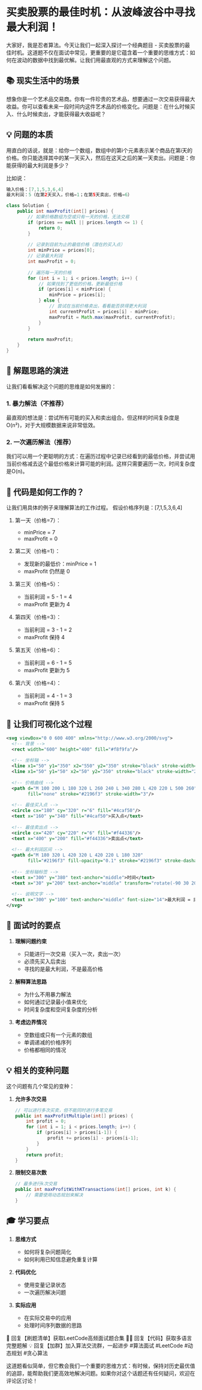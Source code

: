 # 买卖股票的最佳时机：从波峰波谷中寻找最大利润！

大家好，我是忍者算法。今天让我们一起深入探讨一个经典题目 - 买卖股票的最佳时机。这道题不仅在面试中常见，更重要的是它蕴含着一个重要的思维方式：如何在波动的数据中找到最优解。让我们用最直观的方式来理解这个问题。

## 📚 现实生活中的场景

想象你是一个艺术品交易商。你有一件珍贵的艺术品，想要通过一次交易获得最大收益。你可以查看未来一段时间内这件艺术品的价格变化。问题是：在什么时候买入、什么时候卖出，才能获得最大收益呢？

## 💡 问题的本质

用直白的话说，就是：给你一个数组，数组中的第i个元素表示某个商品在第i天的价格。你只能选择其中的某一天买入，然后在这天之后的某一天卖出。问题是：你能获得的最大利润是多少？

比如说：
```java
输入价格：[7,1,5,3,6,4]
最大利润：5（在第2天买入，价格=1；在第5天卖出，价格=6）
```



```java
class Solution {
    public int maxProfit(int[] prices) {
        // 如果价格数组为空或只有一天的价格，无法交易
        if (prices == null || prices.length <= 1) {
            return 0;
        }
        
        // 记录到目前为止的最低价格（潜在的买入点）
        int minPrice = prices[0];
        // 记录最大利润
        int maxProfit = 0;
        
        // 遍历每一天的价格
        for (int i = 1; i < prices.length; i++) {
            // 如果找到了更低的价格，更新最低价格
            if (prices[i] < minPrice) {
                minPrice = prices[i];
            } else {
                // 尝试在当前价格卖出，看看能否获得更大利润
                int currentProfit = prices[i] - minPrice;
                maxProfit = Math.max(maxProfit, currentProfit);
            }
        }
        
        return maxProfit;
    }
}

```

## 📝 解题思路的演进

让我们看看解决这个问题的思维是如何发展的：

### 1. 暴力解法（不推荐）
最直观的想法是：尝试所有可能的买入和卖出组合。但这样的时间复杂度是O(n²)，对于大规模数据来说非常低效。

### 2. 一次遍历解法（推荐）
我们可以用一个更聪明的方式：在遍历过程中记录已经看到的最低价格，并尝试用当前价格减去这个最低价格来计算可能的利润。这样只需要遍历一次，时间复杂度是O(n)。

## 🎯 代码是如何工作的？

让我们用具体的例子来理解算法的工作过程。
假设价格序列是：[7,1,5,3,6,4]

1. 第一天（价格=7）：
   - minPrice = 7
   - maxProfit = 0

2. 第二天（价格=1）：
   - 发现新的最低价：minPrice = 1
   - maxProfit 仍然是 0

3. 第三天（价格=5）：
   - 当前利润 = 5 - 1 = 4
   - maxProfit 更新为 4

4. 第四天（价格=3）：
   - 当前利润 = 3 - 1 = 2
   - maxProfit 保持 4

5. 第五天（价格=6）：
   - 当前利润 = 6 - 1 = 5
   - maxProfit 更新为 5

6. 第六天（价格=4）：
   - 当前利润 = 4 - 1 = 3
   - maxProfit 保持 5

## 🎨 让我们可视化这个过程



```svg
<svg viewBox="0 0 600 400" xmlns="http://www.w3.org/2000/svg">
  <!-- 背景 -->
  <rect width="600" height="400" fill="#f8f9fa"/>
  
  <!-- 坐标轴 -->
  <line x1="50" y1="350" x2="550" y2="350" stroke="black" stroke-width="2"/>
  <line x1="50" y1="50" x2="50" y2="350" stroke="black" stroke-width="2"/>
  
  <!-- 价格曲线 -->
  <path d="M 100 200 L 180 320 L 260 240 L 340 280 L 420 220 L 500 260" 
        fill="none" stroke="#2196f3" stroke-width="3"/>
  
  <!-- 最佳买入点 -->
  <circle cx="180" cy="320" r="6" fill="#4caf50"/>
  <text x="160" y="340" fill="#4caf50">买入点</text>
  
  <!-- 最佳卖出点 -->
  <circle cx="420" cy="220" r="6" fill="#f44336"/>
  <text x="400" y="200" fill="#f44336">卖出点</text>
  
  <!-- 最大利润区间 -->
  <path d="M 180 320 L 420 320 L 420 220 L 180 320" 
        fill="#2196f3" fill-opacity="0.1" stroke="#2196f3" stroke-dasharray="5,5"/>
  
  <!-- 坐标轴标签 -->
  <text x="300" y="380" text-anchor="middle">时间</text>
  <text x="30" y="200" text-anchor="middle" transform="rotate(-90 30 200)">价格</text>
  
  <!-- 说明文字 -->
  <text x="300" y="100" text-anchor="middle" font-size="14">最大利润 = 卖出价 - 买入价</text>
</svg>

```

## 🌟 面试时的要点

1. **理解问题约束**
   - 只能进行一次交易（买入一次，卖出一次）
   - 必须先买入后卖出
   - 寻找的是最大利润，不是最高价格

2. **解释算法思路**
   - 为什么不用暴力解法
   - 如何通过记录最小值来优化
   - 时间复杂度和空间复杂度的分析

3. **考虑边界情况**
   - 空数组或只有一个元素的数组
   - 单调递减的价格序列
   - 价格都相同的情况

## 💡 相关的变种问题

这个问题有几个常见的变种：

1. **允许多次交易**
   ```java
   // 可以进行多次买卖，但不能同时进行多笔交易
   public int maxProfitMultiple(int[] prices) {
       int profit = 0;
       for (int i = 1; i < prices.length; i++) {
           if (prices[i] > prices[i-1]) {
               profit += prices[i] - prices[i-1];
           }
       }
       return profit;
   }
   ```

2. **限制交易次数**
   ```java
   // 最多进行k次交易
   public int maxProfitWithKTransactions(int[] prices, int k) {
       // 需要使用动态规划来解决
   }
   ```

## 🎓 学习要点

1. **思维方式**
   - 如何将复杂问题简化
   - 如何利用已知信息避免重复计算

2. **代码优化**
   - 使用变量记录状态
   - 一次遍历解决问题

3. **实际应用**
   - 在实际交易中的应用
   - 处理时间序列数据的思路


🎁 回复【刷题清单】获取LeetCode高频面试题合集
🧑‍💻 回复【代码】获取多语言完整题解
💡 回复【加群】加入算法交流群，一起进步
#算法面试 #LeetCode #动态规划 #贪心算法

这道题看似简单，但它教会我们一个重要的思维方式：有时候，保持对历史最优值的追踪，能帮助我们更高效地解决问题。如果你对这个话题还有任何疑问，欢迎在评论区讨论！